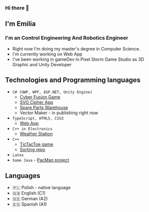 ### Hi there 👋
## I'm Emilia
### I'm an Control Engineering And Robotics Engineer

- Right now I'm doing my master's degree in Computer Science.
- I'm currently working on Web App 
- I've been working in gameDev in Pixel Storm Game Studio as 3D Graphic and Unity Developer

## Technologies and Programming languages
- `C# (UWP, WPF, ASP.NET, Unity Engine)` 
  - [Cyber Fusion Game](https://play.google.com/store/apps/details?id=com.PixelStorm.CyberPolice2&gl=PL)
  - [SVG Cipher App](https://github.com/Emilysta/E-media)
  - [Spare Parts Warehouse](https://github.com/Emilysta/SparePartsWarehouse)
  - Vector Maker - in publishing right now
- `TypeScript, HTML5, CSS3` 
  - [Web App](https://github.com/Emilysta/ZIwG)
- `C++ in Electronics`
  - [Weather Station](https://github.com/Emilysta/WeatherStation)
- `C++` 
  - [TicTacToe game](https://github.com/Emilysta/TicTacToe)
  - [Sorting repo](https://github.com/Emilysta/Sorting)
- `Latex`
- `Some Java` - [PacMan project](https://github.com/Emilysta/PacMan)

## Languages
- :poland: Polish - native language
- :gb: English (C1)
- :de: German (A2)
- :es: Spanish (A1)
